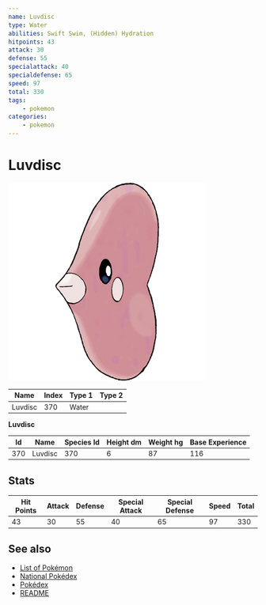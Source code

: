 ```yaml
---
name: Luvdisc
type: Water
abilities: Swift Swim, (Hidden) Hydration
hitpoints: 43
attack: 30
defense: 55
specialattack: 40
specialdefense: 65
speed: 97
total: 330
tags:
    - pokemon
categories:
    - pokemon
---
```


# Luvdisc


![Luvdisc](images/370.png)

| **Name** | **Index** | **Type 1** | **Type 2** |
|----|----|----|----|
| Luvdisc | 370 | Water  |  |

**Luvdisc** 




| **Id** | **Name** | **Species Id** | **Height dm** | **Weight hg** | **Base Experience** |
|--------|----------|----------------|------------|------------|---------------------|
| 370 | Luvdisc | 370 | 6 | 87 | 116 |



## Stats

| **Hit Points** | **Attack** | **Defense** | **Special Attack** | **Special Defense** | **Speed** | **Total** |
|----------------|------------|-------------|--------------------|---------------------|-----------|-----------|
| 43 | 30 | 55 | 40 | 65 | 97 | 330 |

## See also

- [List of Pokémon](../pokemon.md)
- [National Pokédex](../national_pokedex.md)
- [Pokédex](../pokedex.md)
- [README](../README.md)
